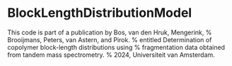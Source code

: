 # BlockLengthDistributionModel
This code is part of a publication by Bos, van den Hruk, Mengerink,
% Brooijmans, Peters, van Astern, and Pirok.
% entitled Determination of copolymer block-length distributions using
% fragmentation data obtained from tandem mass spectrometry.
% 2024, Universiteit van Amsterdam.
